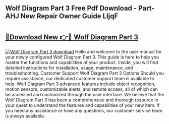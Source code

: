 ## Wolf Diagram Part 3 Free Pdf Download - Part-AHJ New Repair Owner Guide LljqF

# <h2><a href="http://dfru92.blite.top/?on=Wolf+Diagram+Part+3">🔗Download New 👉🔴 Wolf Diagram Part 3</a></h2>

[![Wolf Diagram Part 3 download](https://i.imgur.com/lujVjoI.png)](http://dfru92.blite.top/?on=Wolf+Diagram+Part+3)
Hello and welcome to the user manual for your newly configured Wolf Diagram Part 3. This guide is here to help you master the functions and capabilities of your product. Inside, you will find detailed instructions for installation, usage, maintenance, and troubleshooting. Customer Support Wolf Diagram Part 3 Options Should you require assistance, our dedicated customer support team is available to help. Wolf Diagram Part 3 advanced features include object recognition, motion sensors, customizable alerts, and remote access, all of which can be accessed and customized through the user interface. We believe that the Wolf Diagram Part 3 has been a comprehensive and thorough resource in your quest to understand the features and capabilities of your new item. If you need any assistance or have any questions, our customer service team is always available.
